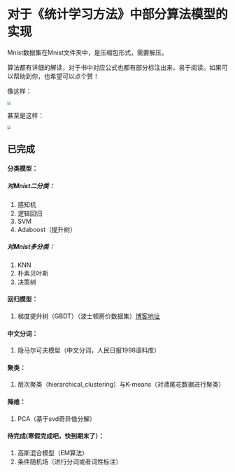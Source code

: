 # 对于《统计学习方法》中部分算法模型的实现

Mnist数据集在Mnist文件夹中，是压缩包形式，需要解压。

算法都有详细的解读，对于书中对应公式也都有部分标注出来，易于阅读。如果可以帮助到你，也希望可以点个赞！

像这样：

<img src="/Users/lihaoran/Desktop/统计学方法实现/pic/example.png" style="zoom:50%;" />



甚至是这样：

<img src="/Users/lihaoran/Desktop/统计学方法实现/pic/example2.png" style="zoom:50%;" />

## 已完成

#### 分类模型：

##### 对Mnist二分类：

1. 感知机
2. 逻辑回归
3. SVM
4. Adaboost（提升树）

##### 对Mnist多分类：

1. KNN
2. 朴素贝叶斯
3. 决策树

#### 回归模型：

1. 梯度提升树（GBDT）（波士顿房价数据集）[博客地址](https://blog.csdn.net/wade1216/article/details/103663818)

#### 中文分词：

1. 隐马尔可夫模型（中文分词，人民日报1998语料库）

#### 聚类：

1. 层次聚类（hierarchical_clustering）与K-means（对鸢尾花数据进行聚类）

#### 降维：

1. PCA（基于svd奇异值分解）

#### 待完成(寒假完成吧，快到期末了）：

1. 高斯混合模型（EM算法）
2. 条件随机场（进行分词或者词性标注）



